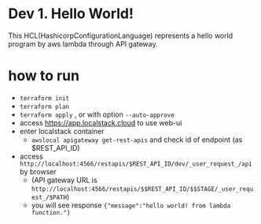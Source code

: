 # Dev 1. Hello World!
This HCL(HashicorpConfigurationLanguage) represents a hello world program by aws lambda through API gateway.

# how to run
- `terraform init`
- `terraform plan`
- `terraform apply` , or with option `--auto-approve`
- access https://app.localstack.cloud to use web-ui
- enter localstack container
    - `awslocal apigateway get-rest-apis` and check id of endpoint (as $REST_API_ID)
- access `http://localhost:4566/restapis/$REST_API_ID/dev/_user_request_/api` by browser
    - (API gateway URL is `http://localhost:4566/restapis/$$REST_API_ID/$$STAGE/_user_request_/$PATH`)
    - you will see response `{"message":"hello world! from lambda function."}`

